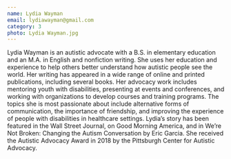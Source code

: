 ```yaml
---
name: Lydia Wayman
email: lydiawayman@gmail.com
category: 3
photo: Lydia Wayman.jpg
---
```


Lydia Wayman is an autistic advocate with a B.S. in elementary education and an M.A. in English and nonfiction writing. She uses her education and experience to help others better understand how autistic people see the world. Her writing has appeared in a wide range of online and printed publications, including several books. Her advocacy work includes mentoring youth with disabilities, presenting at events and conferences, and working with organizations to develop courses and training programs. The topics she is most passionate about include alternative forms of communication, the importance of friendship, and improving the experience of people with disabilities in healthcare settings. Lydia’s story has been featured in the Wall Street Journal, on Good Morning America, and in We’re Not Broken: Changing the Autism Conversation by Eric Garcia. She received the Autistic Advocacy Award in 2018 by the Pittsburgh Center for Autistic Advocacy. 